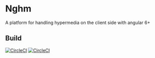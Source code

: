 # Nghm

A platform for handling hypermedia on the client side with angular 6+

## Build

[![CircleCI](https://circleci.com/gh/nghm/platform/tree/develop.svg?style=shield)](https://circleci.com/gh/nghm/platform/tree/develop)
[![CircleCI](https://circleci.com/gh/nghm/platform/tree/master.svg?style=shield)](https://circleci.com/gh/nghm/platform/tree/master)
